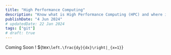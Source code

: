 ```yaml
---
title: "High Performance Computing"
description: "Know what is High Performance Computing (HPC) and where it is used, how it works ?"
publishDate: "4 Jun 2024"
# updatedDate: 22 Jan 2024
tags: ["git"]
# draft: true
---
```


Coming Soon !
${tex`\left.\frac{dy}{dx}\right|_{x=1}`}
